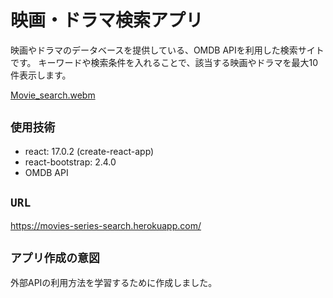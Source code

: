 # 映画・ドラマ検索アプリ

映画やドラマのデータベースを提供している、OMDB APIを利用した検索サイトです。
キーワードや検索条件を入れることで、該当する映画やドラマを最大10件表示します。

[Movie_search.webm](https://user-images.githubusercontent.com/85279065/176999505-ed6fe023-9c6c-4366-87cd-127430940716.webm)

## `使用技術`

* react: 17.0.2 (create-react-app)
* react-bootstrap: 2.4.0
* OMDB API

## `URL`

https://movies-series-search.herokuapp.com/

## `アプリ作成の意図`

外部APIの利用方法を学習するために作成しました。

